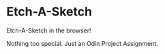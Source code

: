 # Etch-A-Sketch
Etch-A-Sketch in the browser!

Nothing too special. Just an Odin Project Assignment.
